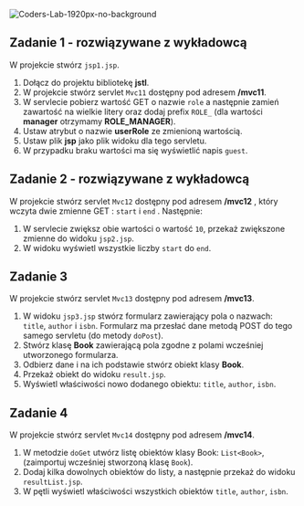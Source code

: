 ![Coders-Lab-1920px-no-background](https://user-images.githubusercontent.com/152855/73064373-5ed69780-3ea1-11ea-8a71-3d370a5e7dd8.png)


## Zadanie 1 - rozwiązywane z wykładowcą

W projekcie stwórz `jsp1.jsp`.
1. Dołącz do projektu bibliotekę **jstl**.
2. W projekcie stwórz servlet `Mvc11` dostępny pod adresem **/mvc11**.
3. W servlecie pobierz wartość GET o nazwie `role` a następnie zamień zawartość na wielkie litery oraz dodaj prefix `ROLE_` 
 (dla wartości **manager**  otrzymamy **ROLE_MANAGER**).
4. Ustaw atrybut o nazwie **userRole** ze zmienioną wartością.
4. Ustaw plik **jsp** jako plik widoku dla tego servletu.
5. W przypadku braku wartości ma się wyświetlić napis `guest`.



## Zadanie 2 - rozwiązywane z wykładowcą

W projekcie stwórz servlet `Mvc12` dostępny pod adresem **/mvc12** ,
 który wczyta dwie zmienne GET : ```start``` i ```end``` . Następnie: 
1. W servlecie zwiększ obie wartości o wartość `10`, przekaż zwiększone zmienne do widoku `jsp2.jsp`.
2. W widoku wyświetl  wszystkie liczby  ```start``` do ```end```. 

## Zadanie 3

W projekcie stwórz servlet `Mvc13` dostępny pod adresem **/mvc13**. 
1. W widoku `jsp3.jsp` stwórz formularz zawierający pola o nazwach: `title`, `author` i `isbn`.
 Formularz ma przesłać dane metodą POST do tego samego servletu (do metody `doPost`).
2. Stwórz klasę **Book** zawierającą pola zgodne z polami wcześniej utworzonego formularza.
3. Odbierz dane i na ich podstawie stwórz obiekt klasy **Book**.
4. Przekaż obiekt do widoku `result.jsp`. 
5. Wyświetl właściwości nowo dodanego obiektu: `title`, `author`, `isbn`.

## Zadanie 4

W projekcie stwórz servlet `Mvc14` dostępny pod adresem **/mvc14**. 
1. W metodzie `doGet` utwórz listę obiektów klasy Book: `List<Book>`, (zaimportuj wcześniej stworzoną klasę `Book`).
2. Dodaj kilka dowolnych obiektów do listy, a następnie przekaż do widoku `resultList.jsp`. 
3. W pętli wyświetl właściwości wszystkich obiektów `title`, `author`, `isbn`.
